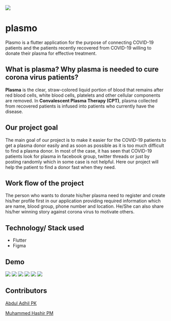 
![](./assets/images/plasmo.png)

# plasmo

Plasmo is a flutter application for the purpose of connecting COVID-19 patients and the patients recently recovered from COVID-19 willing to donate their plasma for effective treatment.

## What is plasma? Why plasma is needed to cure corona virus patients?

**Plasma** is the clear, straw-colored liquid portion of blood that remains after red blood cells, white blood cells, platelets and other cellular components are removed. In **Convalescent Plasma Therapy (CPT)**, plasma collected from recovered patients is infused into patients who currently have the disease.

## Our project goal

The main goal of our project is to make it easier for the COVID-19 patients to get a plasma donor easily and as soon as possible as it is too much difficult to find a plasma donor. In most of the case, it has seen that COVID-19 patients look for plasma in facebook group, twitter threads or just by posting randomly which in some case is not helpful. Here our project will help the patient to find a donor fast when they need.

## Work flow of the project

The person who wants to donate his/her plasma need to register and create his/her profile first in our application providing required information which are name, blood group, phone number and location. He/She can also share his/her winning story against corona virus to motivate others.

## Technology/ Stack used

 - Flutter
 - Figma

## Demo

![](./assets/images/readmeIMG/signin.jpg)
![](./assets/images/readmeIMG/login.jpg)
![](./assets/images/readmeIMG/home.jpg)
![](./assets/images/readmeIMG/fdonate.jpg)
![](./assets/images/readmeIMG/story.jpg)
![](./assets/images/readmeIMG/fstory.jpg)


## Contributors

[Abdul Adhil PK](https://adhilcodes.me)

[Muhammed Hashir PM](https://hashirpm.github.io)
